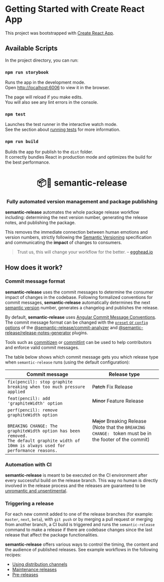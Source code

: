 # Getting Started with Create React App

This project was bootstrapped with [Create React App](https://github.com/facebook/create-react-app).

## Available Scripts

In the project directory, you can run:

### `npm run storybook`

Runs the app in the development mode.\
Open [http://localhost:6006](http://localhost:6006) to view it in the browser.

The page will reload if you make edits.\
You will also see any lint errors in the console.

### `npm test`

Launches the test runner in the interactive watch mode.\
See the section about [running tests](https://facebook.github.io/create-react-app/docs/running-tests) for more information.

### `npm run build`

Builds the app for publish to the `dist` folder.\
It correctly bundles React in production mode and optimizes the build for the best performance.

<h1 align="center" style="border-bottom: none;">📦🚀 semantic-release</h1>
<h3 align="center">Fully automated version management and package publishing</h3>


**semantic-release** automates the whole package release workflow including: determining the next version number, generating the release notes, and publishing the package.

This removes the immediate connection between human emotions and version numbers, strictly following the [Semantic Versioning](http://semver.org) specification and communicating the **impact** of changes to consumers.

> Trust us, this will change your workflow for the better. – [egghead.io](https://egghead.io/lessons/javascript-how-to-write-a-javascript-library-automating-releases-with-semantic-release)

## How does it work?

### Commit message format

**semantic-release** uses the commit messages to determine the consumer impact of changes in the codebase.
Following formalized conventions for commit messages, **semantic-release** automatically determines the next [semantic version](https://semver.org) number, generates a changelog and publishes the release.

By default, **semantic-release** uses [Angular Commit Message Conventions](https://github.com/angular/angular/blob/master/CONTRIBUTING.md#-commit-message-format).
The commit message format can be changed with the [`preset` or `config` options](docs/usage/configuration.md#options) of the [@semantic-release/commit-analyzer](https://github.com/semantic-release/commit-analyzer#options) and [@semantic-release/release-notes-generator](https://github.com/semantic-release/release-notes-generator#options) plugins.

Tools such as [commitizen](https://github.com/commitizen/cz-cli) or [commitlint](https://github.com/conventional-changelog/commitlint) can be used to help contributors and enforce valid commit messages.

The table below shows which commit message gets you which release type when `semantic-release` runs (using the default configuration):

| Commit message                                                                                                                                                                                   | Release type               |
| ------------------------------------------------------------------------------------------------------------------------------------------------------------------------------------------------ | -------------------------- |
| `fix(pencil): stop graphite breaking when too much pressure applied`                                                                                                                             | ~~Patch~~ Fix Release      |
| `feat(pencil): add 'graphiteWidth' option`                                                                                                                                                       | ~~Minor~~ Feature Release  |
| `perf(pencil): remove graphiteWidth option`<br><br>`BREAKING CHANGE: The graphiteWidth option has been removed.`<br>`The default graphite width of 10mm is always used for performance reasons.` | ~~Major~~ Breaking Release <br /> (Note that the `BREAKING CHANGE: ` token must be in the footer of the commit) |

### Automation with CI

**semantic-release** is meant to be executed on the CI environment after every successful build on the release branch.
This way no human is directly involved in the release process and the releases are guaranteed to be [unromantic and unsentimental](http://sentimentalversioning.org).

### Triggering a release

For each new commit added to one of the release branches (for example: `master`, `next`, `beta`), with `git push` or by merging a pull request or merging from another branch, a CI build is triggered and runs the `semantic-release` command to make a release if there are codebase changes since the last release that affect the package functionalities.

**semantic-release** offers various ways to control the timing, the content and the audience of published releases.
See example workflows in the following recipes:

- [Using distribution channels](docs/recipes/release-workflow/distribution-channels.md#publishing-on-distribution-channels)
- [Maintenance releases](docs/recipes/release-workflow/maintenance-releases.md#publishing-maintenance-releases)
- [Pre-releases](docs/recipes/release-workflow/pre-releases.md#publishing-pre-releases)
